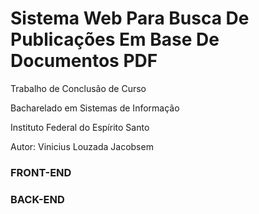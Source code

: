 # Sistema Web Para Busca De Publicações Em Base De Documentos PDF
Trabalho de Conclusão de Curso

Bacharelado em Sistemas de Informação

Instituto Federal do Espírito Santo

Autor: Vinicius Louzada Jacobsem

### FRONT-END
### BACK-END
